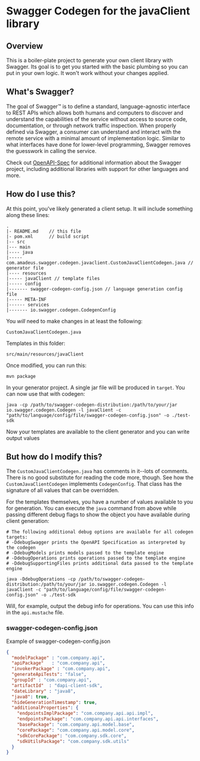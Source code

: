 # Swagger Codegen for the javaClient library

## Overview
This is a boiler-plate project to generate your own client library with Swagger.  Its goal is
to get you started with the basic plumbing so you can put in your own logic.  It won't work without
your changes applied.

## What's Swagger?
The goal of Swagger™ is to define a standard, language-agnostic interface to REST APIs which allows both humans and computers to discover and understand the capabilities of the service without access to source code, documentation, or through network traffic inspection. When properly defined via Swagger, a consumer can understand and interact with the remote service with a minimal amount of implementation logic. Similar to what interfaces have done for lower-level programming, Swagger removes the guesswork in calling the service.


Check out [OpenAPI-Spec](https://github.com/OAI/OpenAPI-Specification) for additional information about the Swagger project, including additional libraries with support for other languages and more. 

## How do I use this?
At this point, you've likely generated a client setup.  It will include something along these lines:

```
.
|- README.md    // this file
|- pom.xml      // build script
|-- src
|--- main
|---- java
|----- com.amadeus.swagger.codegen.javaclient.CustomJavaClientCodegen.java // generator file
|---- resources
|----- javaClient // template files
|----- config
|------- swagger-codegen-config.json // language generation config file
|----- META-INF
|------ services
|------- io.swagger.codegen.CodegenConfig
```

You _will_ need to make changes in at least the following:

`CustomJavaClientCodegen.java`

Templates in this folder:

`src/main/resources/javaClient`

Once modified, you can run this:

```
mvn package
```

In your generator project.  A single jar file will be produced in `target`.  You can now use that with codegen:

```
java -cp /path/to/swagger-codegen-distribution:/path/to/your/jar io.swagger.codegen.Codegen -l javaClient -c "path/to/language/config/file/swagger-codegen-config.json" -o ./test-sdk
```

Now your templates are available to the client generator and you can write output values

## But how do I modify this?
The `CustomJavaClientCodegen.java` has comments in it--lots of comments.  There is no good substitute
for reading the code more, though.  See how the `CustomJavaClientCodegen` implements `CodegenConfig`.
That class has the signature of all values that can be overridden.

For the templates themselves, you have a number of values available to you for generation.
You can execute the `java` command from above while passing different debug flags to show
the object you have available during client generation:

```
# The following additional debug options are available for all codegen targets:
# -DdebugSwagger prints the OpenAPI Specification as interpreted by the codegen
# -DdebugModels prints models passed to the template engine
# -DdebugOperations prints operations passed to the template engine
# -DdebugSupportingFiles prints additional data passed to the template engine

java -DdebugOperations -cp /path/to/swagger-codegen-distribution:/path/to/your/jar io.swagger.codegen.Codegen -l javaClient -c "path/to/language/config/file/swagger-codegen-config.json" -o ./test-sdk
```

Will, for example, output the debug info for operations.  You can use this info
in the `api.mustache` file.

### swagger-codegen-config.json

Example of swagger-codegen-config.json
``` json
{
  "modelPackage" : "com.company.api",
  "apiPackage"   : "com.company.api",
  "invokerPackage" : "com.company.api",
  "generateApiTests": "false",
  "groupId" : "com.company.api",
  "artifactId"  : "dapi-client-sdk",
  "dateLibrary" : "java8",
  "java8": true,
  "hideGenerationTimestamp": true,
  "additionalProperties": {
    "endpointsImplPackage": "com.company.api.api.impl",
    "endpointsPackage": "com.company.api.api.interfaces",
    "basePackage": "com.company.api.model.base",
    "corePackage": "com.company.api.model.core",
    "sdkCorePackage": "com.company.sdk.core",
    "sdkUtilsPackage": "com.company.sdk.utils"
  }
}
```
